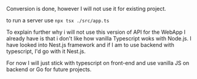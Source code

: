 Conversion is done, however I will not use it for existing project.

to run a server use `npx tsx ./src/app.ts`

To explain further why i will not use this version of API for the WebApp I already have is that i don't like how vanilla Typescript woks with Node.js.
I have looked into Nest.js framework and if I am to use backend with typescript, I'd go with it Nest.js.

For now I will just stick with typescript on front-end and use vanilla JS on backend or Go for future projects.
